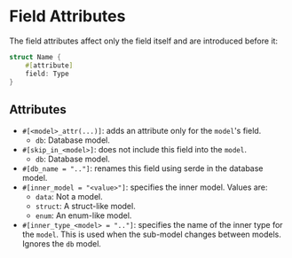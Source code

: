 # Field Attributes

The field attributes affect only the field itself and are introduced before it:

```rust
struct Name {
    #[attribute]
    field: Type
}
```

## Attributes

- `#[<model>_attr(...)]`: adds an attribute only for the `model`'s field.
    - `db`: Database model.
- `#[skip_in_<model>]`: does not include this field into the `model`.
    - `db`: Database model.
- `#[db_name = ".."]`: renames this field using serde in the database model.
- `#[inner_model = "<value>"]`: specifies the inner model. Values are:
    - `data`: Not a model.
    - `struct`: A struct-like model.
    - `enum`: An enum-like model.
- `#[inner_type_<model> = ".."]`: specifies the name of the inner type for the `model`. This is used when the sub-model
  changes between models. Ignores the `db` model.